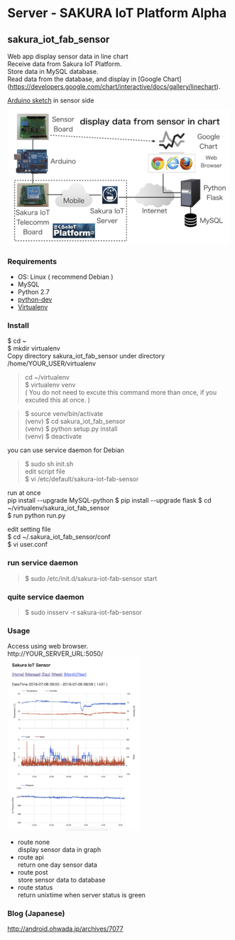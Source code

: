 # Server - SAKURA IoT Platform Alpha

## sakura_iot_fab_sensor
Web app display sensor data in line chart<br/>
Receive data from Sakura IoT Platform. <br/>
Store data in MySQL database. <br/> 
Read data from the database, and display in [Google Chart]
(https://developers.google.com/chart/interactive/docs/gallery/linechart). <br/>

[Arduino sketch](https://github.com/ohwada/sakura_iot_alpha/tree/master/arduino/sakura_iot_fab_sensor) in sensor side <br/>

<img src="https://github.com/ohwada/sakura_iot_alpha/blob/master/docs/sakura_iot_fab_sensor_system.png" width="500" />

### Requirements <br/>
- OS: Linux ( recommend Debian ) <br/>
- MySQL<br/>
- Python 2.7 <br/>
- [python-dev](https://packages.debian.org/jessie/python-dev) <br/>
- [Virtualenv](https://virtualenv.readthedocs.org/en/latest/) <br/>

### Install
$ cd ~<br>
$ mkdir virtualenv<br>
Copy directory sakura_iot_fab_sensor under directory /home/YOUR_USER/virtualenv <br/>

> cd ~/virtualenv <br/>
> $ virtualenv venv <br/>
( You do not need to excute this command more than once, if you excuted this at once. ) <br/>

> $ source venv/bin/activate <br/>
(venv) $ cd sakura_iot_fab_sensor <br/>
(venv) $ python setup.py install <br/>
(venv) $ deactivate <br/>

you can use service daemon for Debian <br/>
> $ sudo sh init.sh <br/>
edit script file  <br>
$ vi /etc/default/sakura-iot-fab-sensor <br>

run at once <br>
 pip install --upgrade MySQL-python
$ pip install --upgrade flask
$ cd ~/virtualenv/sakura_iot_fab_sensor<br>
$ run python run.py <br>

edit setting file  <br>
$ cd ~/.sakura_iot_fab_sensor/conf<br>
$ vi user.conf <br>

### run service daemon <br>
> $ sudo /etc/init.d/sakura-iot-fab-sensor start <br/>

### quite service daemon <br>
> $ sudo insserv -r sakura-iot-fab-sensor

### Usage
Access using web browser. <br/>
http://YOUR_SERVER_URL:5050/ <br/>
<img src="https://github.com/ohwada/sakura_iot_alpha/blob/master/docs/graph_whole.png" width="300" />
- route none <br/>
display sensor data in graph <br/>
- route api <br/>
return one day sensor data <br/>
- route post <br/>
store sensor data to database<br/>
- route status <br/>
return unixtime when server status is green

### Blog (Japanese)
http://android.ohwada.jp/archives/7077

